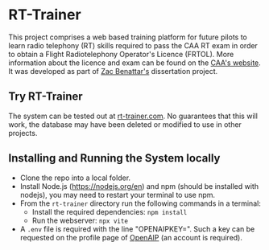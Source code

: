 # RT-Trainer
This project comprises a web based training platform for future pilots to learn radio telephony (RT) skills required to pass the CAA RT exam in order to obtain a Flight Radiotelephony Operator's Licence (FRTOL). More information about the licence and exam can be found on the [CAA's website](https://www.caa.co.uk/general-aviation/pilot-licences/flight-radio-telephony-operator-licence/). It was developed as part of [Zac Benattar's](https://github.com/zcbntr) dissertation project.
## Try RT-Trainer
The system can be tested out at [rt-trainer.com](https://www.rt-trainer.com). No guarantees that this will work, the database may have been deleted or modified to use in other projects.
## Installing and Running the System locally
- Clone the repo into a local folder.
- Install Node.js (https://nodejs.org/en) and npm (should be installed with nodejs), you may need to restart your terminal to use npm.
- From the `rt-trainer` directory run the following commands in a terminal:
	- Install the required dependencies: `npm install`
	- Run the webserver: `npx vite`
- A `.env` file is required with the line "OPENAIPKEY=<an OpenAIP client key>". Such a key can be requested on the profile page of [OpenAIP](https://www.openaip.net/users/clients#tab-clients) (an account is required).
